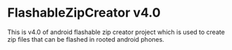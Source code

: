 # FlashableZipCreator v4.0
This is v4.0 of android flashable zip creator project which is used to create zip files that can be flashed in rooted android phones.
